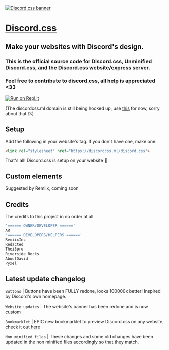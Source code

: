 [![Discord.css banner](https://media.discordapp.net/attachments/804550297107300413/807312905518579722/SDBlG8AAAAASUVORK5CYII.png?width=749&height=402)](https://discordcss.ml)
# [Discord.css](https://discordcss.ml)
## Make your websites with Discord's design.
### This is the official source code for Discord.css, Unminified Discord.css, and the Discord.css website/express server.
### Feel free to contribute to discord.css, all help is appreciated <33


[![Run on Repl.it](https://repl.it/badge/github/Clay-Devs/discordcss)](https://repl.it/github/Clay-Devs/discordcss)


(The discordcss.ml domain is still being hooked up, use [this](https://discordcss.hijsgeiprygfirh.repl.co/discord.css) for now, sorry about that D:)


## Setup
Add the following in your website's <head> tag. If you don't have one, make one:
```html
<link rel="stylesheet" href="https://discordcss.ml/discord.css">
```
That's all! Discord.css is setup on your website 🎉

## Custom elements
Suggested by Remiix, coming soon

## Credits
The credits to this project in no order at all
```js
'====== OWNER/DEVELOPER ======'
AR
'====== DEVELOPERS/HELPERS ======'
RemiixInc
Redacted
Thei5pro
Riverside Rocks
AboutDavid
Pyxel
```

## Latest update changelog
`Buttons` | Buttons have been FULLY redone, looks 100000x better! Inspired by Discord's own homepage.


`Website updates` | The website's banner has been redone and is now custom 


`Bookmarklet` | EPIC new bookmarklet to preview Discord.css on any website, check it out [here](https://discordcss.hijsgeiprygfirh.repl.co "poggies")


`Non minified files` | These changes and some old changes have been updated in the non minified files accordingly so that they match.
